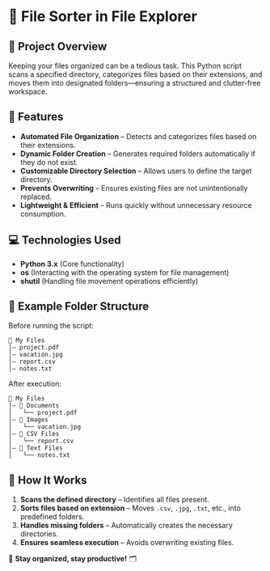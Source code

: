 # 📂 File Sorter in File Explorer

## 📝 Project Overview
Keeping your files organized can be a tedious task. This Python script scans a specified directory, categorizes files based on their extensions, and moves them into designated folders—ensuring a structured and clutter-free workspace. 

## 🚀 Features
- **Automated File Organization** – Detects and categorizes files based on their extensions.
- **Dynamic Folder Creation** – Generates required folders automatically if they do not exist.
- **Customizable Directory Selection** – Allows users to define the target directory.
- **Prevents Overwriting** – Ensures existing files are not unintentionally replaced.
- **Lightweight & Efficient** – Runs quickly without unnecessary resource consumption.

## 💻 Technologies Used
- **Python 3.x** (Core functionality)
- **os** (Interacting with the operating system for file management)
- **shutil** (Handling file movement operations efficiently)

## 📂 Example Folder Structure
Before running the script:
```
📁 My Files
│— project.pdf
│— vacation.jpg
│— report.csv
│— notes.txt
```
After execution:
```
📁 My Files
│— 📁 Documents
│   └── project.pdf
│— 📁 Images
│   └── vacation.jpg
│— 📁 CSV Files
│   └── report.csv
│— 📁 Text Files
│   └── notes.txt
```

## 🔄 How It Works
1. **Scans the defined directory** – Identifies all files present.
2. **Sorts files based on extension** – Moves `.csv`, `.jpg`, `.txt`, etc., into predefined folders.
3. **Handles missing folders** – Automatically creates the necessary directories.
4. **Ensures seamless execution** – Avoids overwriting existing files.


📌 **Stay organized, stay productive!** 🗂


